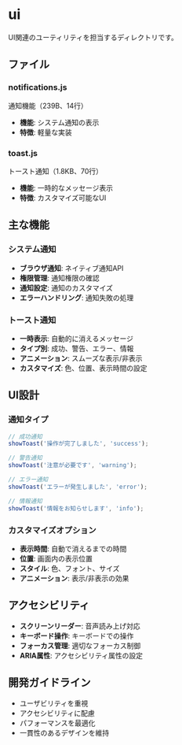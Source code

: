 # ui

UI関連のユーティリティを担当するディレクトリです。

## ファイル

### notifications.js
通知機能（239B、14行）
- **機能**: システム通知の表示
- **特徴**: 軽量な実装

### toast.js
トースト通知（1.8KB、70行）
- **機能**: 一時的なメッセージ表示
- **特徴**: カスタマイズ可能なUI

## 主な機能

### システム通知
- **ブラウザ通知**: ネイティブ通知API
- **権限管理**: 通知権限の確認
- **通知設定**: 通知のカスタマイズ
- **エラーハンドリング**: 通知失敗の処理

### トースト通知
- **一時表示**: 自動的に消えるメッセージ
- **タイプ別**: 成功、警告、エラー、情報
- **アニメーション**: スムーズな表示/非表示
- **カスタマイズ**: 色、位置、表示時間の設定

## UI設計

### 通知タイプ
```javascript
// 成功通知
showToast('操作が完了しました', 'success');

// 警告通知
showToast('注意が必要です', 'warning');

// エラー通知
showToast('エラーが発生しました', 'error');

// 情報通知
showToast('情報をお知らせします', 'info');
```

### カスタマイズオプション
- **表示時間**: 自動で消えるまでの時間
- **位置**: 画面内の表示位置
- **スタイル**: 色、フォント、サイズ
- **アニメーション**: 表示/非表示の効果

## アクセシビリティ

- **スクリーンリーダー**: 音声読み上げ対応
- **キーボード操作**: キーボードでの操作
- **フォーカス管理**: 適切なフォーカス制御
- **ARIA属性**: アクセシビリティ属性の設定

## 開発ガイドライン

- ユーザビリティを重視
- アクセシビリティに配慮
- パフォーマンスを最適化
- 一貫性のあるデザインを維持
